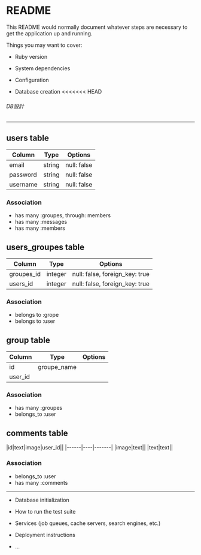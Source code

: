 # README

This README would normally document whatever steps are necessary to get the
application up and running.

Things you may want to cover:

* Ruby version

* System dependencies

* Configuration

* Database creation
<<<<<<< HEAD
###### DB設計
---------------------------------------
## users table
|Column|Type|Options|
|------|----|-------|
|email|string|null: false|
|password|string|null: false|
|username|string|null: false|
### Association
- has many :groupes, through: members
- has many :messages
- has many :members

## users_groupes table
|Column|Type|Options|
|------|----|-------|
|groupes_id|integer|null: false, foreign_key: true|
|users_id|integer|null: false, foreign_key: true|
### Association
- belongs to :grope
- belongs to :user

## group table
|Column|Type|Options|
|------|----|-------|
|id|groupe_name|
|user_id|
### Association
- has many :groupes 
- belongs_to :user

## comments table
|id|text|image|user_id||
|------|----|-------|
|image|text||
|text|text||
### Association
- belongs_to :user
- has many :comments
---------------------------
* Database initialization

* How to run the test suite

* Services (job queues, cache servers, search engines, etc.)

* Deployment instructions

* ...

